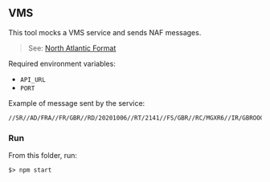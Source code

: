 ## VMS

This tool mocks a VMS service and sends NAF messages.

> See: [North Atlantic Format](http://www.naf-format.org/)

Required environment variables:
* `API_URL`
* `PORT`

Example of message sent by the service:
```
//SR//AD/FRA//FR/GBR//RD/20201006//RT/2141//FS/GBR//RC/MGXR6//IR/GBROOC21250//DA/20201006//TI/1625//LT/53.254//LG/.940//SP/96//CO/8//TM/POS//ER
```

### Run

From this folder, run:
```
$> npm start
```